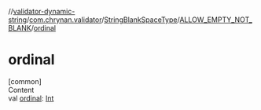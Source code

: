 //[validator-dynamic-string](../../../../index.md)/[com.chrynan.validator](../../index.md)/[StringBlankSpaceType](../index.md)/[ALLOW_EMPTY_NOT_BLANK](index.md)/[ordinal](ordinal.md)



# ordinal  
[common]  
Content  
val [ordinal](ordinal.md): [Int](https://kotlinlang.org/api/latest/jvm/stdlib/kotlin/-int/index.html)  



